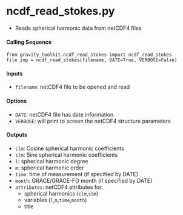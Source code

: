 ncdf_read_stokes.py
===================

- Reads spherical harmonic data from netCDF4 files

#### Calling Sequence
```
from gravity_toolkit.ncdf_read_stokes import ncdf_read_stokes
file_inp = ncdf_read_stokes(filename, DATE=True, VERBOSE=False)
```

#### Inputs
 - `filename`: netCDF4 file to be opened and read

#### Options
 - `DATE`: netCDF4 file has date information
 - `VERBOSE`: will print to screen the netCDF4 structure parameters

#### Outputs
 - `clm`: Cosine spherical harmonic coefficients
 - `slm`: Sine spherical harmonic coefficients
 - `l`: spherical harmonic degree
 - `m`: spherical harmonic order
 - `time`: time of measurement (if specified by DATE)
 - `month`: GRACE/GRACE-FO month (if specified by DATE)
 - `attributes`: netCDF4 attributes for:
    - spherical harmonics (`clm`,`slm`)
    - variables (`l`,`m`,`time`,`month`)
    - title
